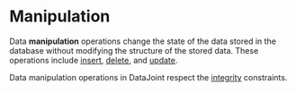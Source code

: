 # Manipulation

Data **manipulation** operations change the state of the data stored in the database 
without modifying the structure of the stored data.
These operations include [insert](insert.md), [delete](delete.md), and 
[update](update.md).

Data manipulation operations in DataJoint respect the 
[integrity](../design/integrity.md) constraints.
